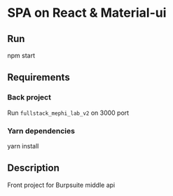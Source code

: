 # SPA on React & Material-ui

## Run
npm start

## Requirements
### Back project 
Run `fullstack_mephi_lab_v2` on 3000 port
### Yarn dependencies 
yarn install

## Description
Front project for Burpsuite middle api 
